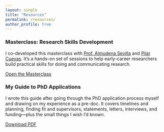 ```yaml
---
layout: single
title: "Resources"
permalink: /resources/
author_profile: true
---
```


<div class="card">
  <h3>Masterclass: Research Skills Development</h3>
  <p>
    I co-developed this masterclass with <a href="https://www.lse.ac.uk/social-policy/people/academic-staff/almudena-sevilla" target="_blank" rel="noopener">Prof. Almudena Sevilla</a> and
    <a href="https://pilarcuevasruiz.com" target="_blank" rel="noopener">Pilar Cuevas</a>. It’s a hands-on set of sessions to help early-career researchers build practical skills for doing and communicating research.
  </p>
  <div class="btn-row">
    <a href="https://www.lse.ac.uk/social-policy/research/research-clusters/wispprh/research-skills-development-program" target="_blank" rel="noopener">Open the Masterclass</a>
  </div>
</div>

<div class="card">
  <h3>My Guide to PhD Applications</h3>
  <p>
    I wrote this guide after going through the PhD application process myself and drawing on my experience as a pre-doc. It covers timelines and planning, finding fit and supervisors, statements, letters, interviews, and funding—plus the small things I wish I’d known.
  </p>
  <div class="btn-row">
    <a href="/files
/Guide_PhD_Applications.pdf" target="_blank" rel="noopener">Download PDF</a>
  </div>
</div>

</div>

